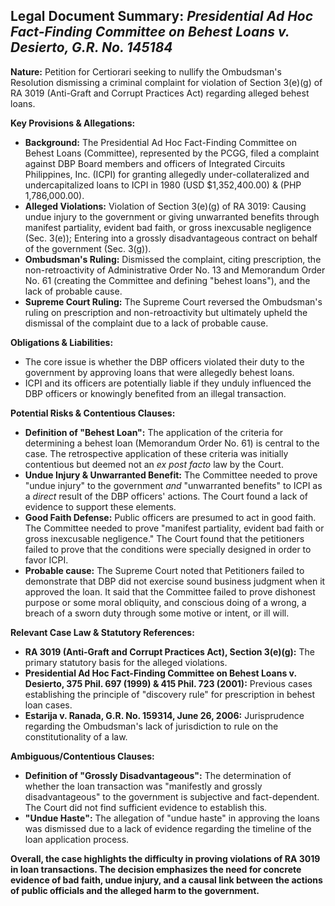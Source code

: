 ## Legal Document Summary: *Presidential Ad Hoc Fact-Finding Committee on Behest Loans v. Desierto, G.R. No. 145184*

**Nature:** Petition for Certiorari seeking to nullify the Ombudsman's Resolution dismissing a criminal complaint for violation of Section 3(e)(g) of RA 3019 (Anti-Graft and Corrupt Practices Act) regarding alleged behest loans.

**Key Provisions & Allegations:**

*   **Background:** The Presidential Ad Hoc Fact-Finding Committee on Behest Loans (Committee), represented by the PCGG, filed a complaint against DBP Board members and officers of Integrated Circuits Philippines, Inc. (ICPI) for granting allegedly under-collateralized and undercapitalized loans to ICPI in 1980 (USD $1,352,400.00) & (PHP 1,786,000.00).
*   **Alleged Violations:** Violation of Section 3(e)(g) of RA 3019: Causing undue injury to the government or giving unwarranted benefits through manifest partiality, evident bad faith, or gross inexcusable negligence (Sec. 3(e)); Entering into a grossly disadvantageous contract on behalf of the government (Sec. 3(g)).
*   **Ombudsman's Ruling:** Dismissed the complaint, citing prescription, the non-retroactivity of Administrative Order No. 13 and Memorandum Order No. 61 (creating the Committee and defining "behest loans"), and the lack of probable cause.
*   **Supreme Court Ruling:** The Supreme Court reversed the Ombudsman's ruling on prescription and non-retroactivity but ultimately upheld the dismissal of the complaint due to a lack of probable cause.

**Obligations & Liabilities:**

*   The core issue is whether the DBP officers violated their duty to the government by approving loans that were allegedly behest loans.
*   ICPI and its officers are potentially liable if they unduly influenced the DBP officers or knowingly benefited from an illegal transaction.

**Potential Risks & Contentious Clauses:**

*   **Definition of "Behest Loan":** The application of the criteria for determining a behest loan (Memorandum Order No. 61) is central to the case. The retrospective application of these criteria was initially contentious but deemed not an *ex post facto* law by the Court.
*   **Undue Injury & Unwarranted Benefit:** The Committee needed to prove "undue injury" to the government *and* "unwarranted benefits" to ICPI as a *direct* result of the DBP officers' actions. The Court found a lack of evidence to support these elements.
*   **Good Faith Defense:** Public officers are presumed to act in good faith. The Committee needed to prove "manifest partiality, evident bad faith or gross inexcusable negligence." The Court found that the petitioners failed to prove that the conditions were specially designed in order to favor ICPI.
*    **Probable cause:** The Supreme Court noted that Petitioners failed to demonstrate that DBP did not exercise sound business judgment when it approved the loan. It said that the Committee failed to prove dishonest purpose or some moral obliquity, and conscious doing of a wrong, a breach of a sworn duty through some motive or intent, or ill will.

**Relevant Case Law & Statutory References:**

*   **RA 3019 (Anti-Graft and Corrupt Practices Act), Section 3(e)(g):** The primary statutory basis for the alleged violations.
*   **Presidential Ad Hoc Fact-Finding Committee on Behest Loans v. Desierto, 375 Phil. 697 (1999) & 415 Phil. 723 (2001):** Previous cases establishing the principle of "discovery rule" for prescription in behest loan cases.
*   **Estarija v. Ranada, G.R. No. 159314, June 26, 2006:** Jurisprudence regarding the Ombudsman's lack of jurisdiction to rule on the constitutionality of a law.

**Ambiguous/Contentious Clauses:**

*   **Definition of "Grossly Disadvantageous":** The determination of whether the loan transaction was "manifestly and grossly disadvantageous" to the government is subjective and fact-dependent. The Court did not find sufficient evidence to establish this.
*   **"Undue Haste":** The allegation of "undue haste" in approving the loans was dismissed due to a lack of evidence regarding the timeline of the loan application process.

**Overall, the case highlights the difficulty in proving violations of RA 3019 in loan transactions. The decision emphasizes the need for concrete evidence of bad faith, undue injury, and a causal link between the actions of public officials and the alleged harm to the government.**
